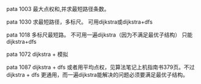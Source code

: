 
pata 1003
最大点权和,并求最短路径条数。




pata 1030
求最短路径，多标尺。
可用dijkstra或dijkstra+dfs


pata 1018
多标尺最短路。
不可用一遍dijkstra（因为不满足最优子结构）
只能dijkstra+dfs


pata 1072 
dijkstra + 模拟



pata 1087
dijkstra + dfs
或者用平均点权，见算法笔记上机指南书379页。不过dijkstra + dfs 更通用，而一遍dijkstra能解决的问题必须要满足最优子结构。






